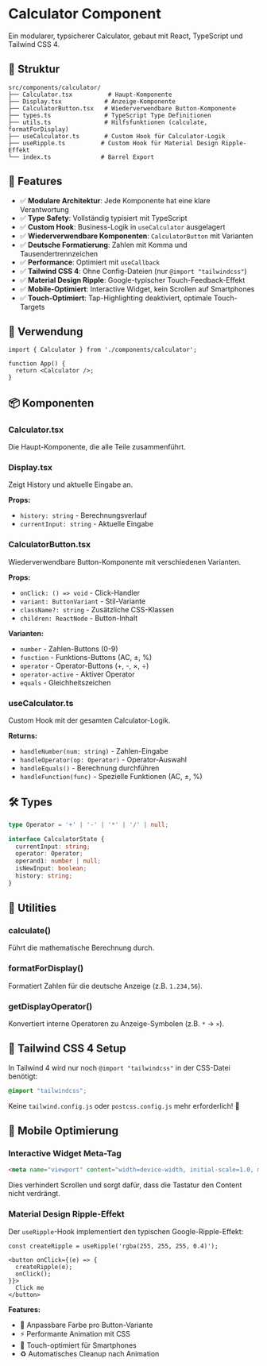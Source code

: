 # Calculator Component

Ein modularer, typsicherer Calculator, gebaut mit React, TypeScript und Tailwind CSS 4.

## 📁 Struktur

```
src/components/calculator/
├── Calculator.tsx          # Haupt-Komponente
├── Display.tsx            # Anzeige-Komponente
├── CalculatorButton.tsx   # Wiederverwendbare Button-Komponente
├── types.ts               # TypeScript Type Definitionen
├── utils.ts               # Hilfsfunktionen (calculate, formatForDisplay)
├── useCalculator.ts       # Custom Hook für Calculator-Logik
├── useRipple.ts          # Custom Hook für Material Design Ripple-Effekt
└── index.ts              # Barrel Export
```

## 🎯 Features

- ✅ **Modulare Architektur**: Jede Komponente hat eine klare Verantwortung
- ✅ **Type Safety**: Vollständig typisiert mit TypeScript
- ✅ **Custom Hook**: Business-Logik in `useCalculator` ausgelagert
- ✅ **Wiederverwendbare Komponenten**: `CalculatorButton` mit Varianten
- ✅ **Deutsche Formatierung**: Zahlen mit Komma und Tausendertrennzeichen
- ✅ **Performance**: Optimiert mit `useCallback`
- ✅ **Tailwind CSS 4**: Ohne Config-Dateien (nur `@import "tailwindcss"`)
- ✅ **Material Design Ripple**: Google-typischer Touch-Feedback-Effekt
- ✅ **Mobile-Optimiert**: Interactive Widget, kein Scrollen auf Smartphones
- ✅ **Touch-Optimiert**: Tap-Highlighting deaktiviert, optimale Touch-Targets

## 🚀 Verwendung

```tsx
import { Calculator } from './components/calculator';

function App() {
  return <Calculator />;
}
```

## 📦 Komponenten

### Calculator.tsx
Die Haupt-Komponente, die alle Teile zusammenführt.

### Display.tsx
Zeigt History und aktuelle Eingabe an.

**Props:**
- `history: string` - Berechnungsverlauf
- `currentInput: string` - Aktuelle Eingabe

### CalculatorButton.tsx
Wiederverwendbare Button-Komponente mit verschiedenen Varianten.

**Props:**
- `onClick: () => void` - Click-Handler
- `variant: ButtonVariant` - Stil-Variante
- `className?: string` - Zusätzliche CSS-Klassen
- `children: ReactNode` - Button-Inhalt

**Varianten:**
- `number` - Zahlen-Buttons (0-9)
- `function` - Funktions-Buttons (AC, ±, %)
- `operator` - Operator-Buttons (+, -, ×, ÷)
- `operator-active` - Aktiver Operator
- `equals` - Gleichheitszeichen

### useCalculator.ts
Custom Hook mit der gesamten Calculator-Logik.

**Returns:**
- `handleNumber(num: string)` - Zahlen-Eingabe
- `handleOperator(op: Operator)` - Operator-Auswahl
- `handleEquals()` - Berechnung durchführen
- `handleFunction(func)` - Spezielle Funktionen (AC, ±, %)

## 🛠️ Types

```typescript
type Operator = '+' | '-' | '*' | '/' | null;

interface CalculatorState {
  currentInput: string;
  operator: Operator;
  operand1: number | null;
  isNewInput: boolean;
  history: string;
}
```

## 📐 Utilities

### calculate()
Führt die mathematische Berechnung durch.

### formatForDisplay()
Formatiert Zahlen für die deutsche Anzeige (z.B. `1.234,56`).

### getDisplayOperator()
Konvertiert interne Operatoren zu Anzeige-Symbolen (z.B. `*` → `×`).

## 🎨 Tailwind CSS 4 Setup

In Tailwind 4 wird nur noch `@import "tailwindcss"` in der CSS-Datei benötigt:

```css
@import "tailwindcss";
```

Keine `tailwind.config.js` oder `postcss.config.js` mehr erforderlich! 🎉

## 📱 Mobile Optimierung

### Interactive Widget Meta-Tag
```html
<meta name="viewport" content="width=device-width, initial-scale=1.0, maximum-scale=1.0, user-scalable=no, interactive-widget=resizes-content" />
```

Dies verhindert Scrollen und sorgt dafür, dass die Tastatur den Content nicht verdrängt.

### Material Design Ripple-Effekt
Der `useRipple`-Hook implementiert den typischen Google-Ripple-Effekt:

```tsx
const createRipple = useRipple('rgba(255, 255, 255, 0.4)');

<button onClick={(e) => {
  createRipple(e);
  onClick();
}}>
  Click me
</button>
```

**Features:**
- 🎨 Anpassbare Farbe pro Button-Variante
- ⚡ Performante Animation mit CSS
- 📱 Touch-optimiert für Smartphones
- ♻️ Automatisches Cleanup nach Animation
